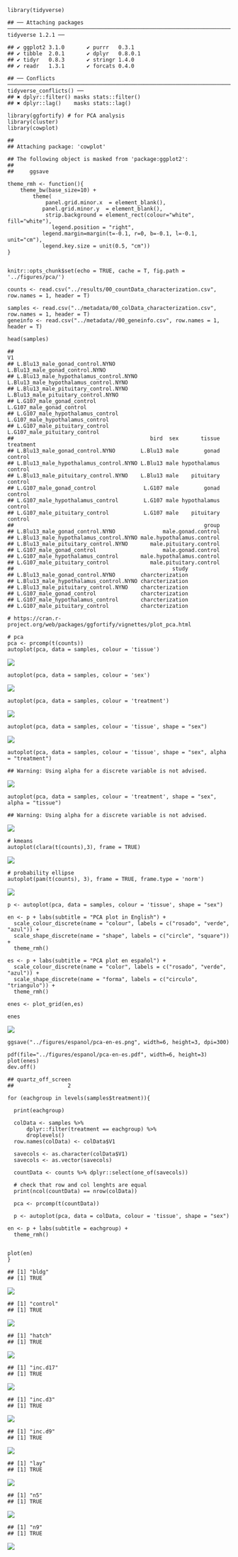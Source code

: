     library(tidyverse)

    ## ── Attaching packages ───────────────────────────────────────────────────────────────────────────────────────── tidyverse 1.2.1 ──

    ## ✔ ggplot2 3.1.0       ✔ purrr   0.3.1  
    ## ✔ tibble  2.0.1       ✔ dplyr   0.8.0.1
    ## ✔ tidyr   0.8.3       ✔ stringr 1.4.0  
    ## ✔ readr   1.3.1       ✔ forcats 0.4.0

    ## ── Conflicts ──────────────────────────────────────────────────────────────────────────────────────────── tidyverse_conflicts() ──
    ## ✖ dplyr::filter() masks stats::filter()
    ## ✖ dplyr::lag()    masks stats::lag()

    library(ggfortify) # for PCA analysis
    library(cluster)
    library(cowplot)

    ## 
    ## Attaching package: 'cowplot'

    ## The following object is masked from 'package:ggplot2':
    ## 
    ##     ggsave

    theme_rmh <- function(){ 
        theme_bw(base_size=10) +
            theme(
                panel.grid.minor.x  = element_blank(),
               panel.grid.minor.y  = element_blank(),
                strip.background = element_rect(colour="white", fill="white"),
                  legend.position = "right",           
               legend.margin=margin(t=-0.1, r=0, b=-0.1, l=-0.1, unit="cm"),
               legend.key.size = unit(0.5, "cm"))
    }


    knitr::opts_chunk$set(echo = TRUE, cache = T, fig.path = '../figures/pca/')

    counts <- read.csv("../results/00_countData_characterization.csv", row.names = 1, header = T)

    samples <- read.csv("../metadata/00_colData_characterization.csv", row.names = 1, header = T)
    geneinfo <- read.csv("../metadata//00_geneinfo.csv", row.names = 1, header = T)

    head(samples)

    ##                                                                            V1
    ## L.Blu13_male_gonad_control.NYNO               L.Blu13_male_gonad_control.NYNO
    ## L.Blu13_male_hypothalamus_control.NYNO L.Blu13_male_hypothalamus_control.NYNO
    ## L.Blu13_male_pituitary_control.NYNO       L.Blu13_male_pituitary_control.NYNO
    ## L.G107_male_gonad_control                           L.G107_male_gonad_control
    ## L.G107_male_hypothalamus_control             L.G107_male_hypothalamus_control
    ## L.G107_male_pituitary_control                   L.G107_male_pituitary_control
    ##                                           bird  sex       tissue treatment
    ## L.Blu13_male_gonad_control.NYNO        L.Blu13 male        gonad   control
    ## L.Blu13_male_hypothalamus_control.NYNO L.Blu13 male hypothalamus   control
    ## L.Blu13_male_pituitary_control.NYNO    L.Blu13 male    pituitary   control
    ## L.G107_male_gonad_control               L.G107 male        gonad   control
    ## L.G107_male_hypothalamus_control        L.G107 male hypothalamus   control
    ## L.G107_male_pituitary_control           L.G107 male    pituitary   control
    ##                                                            group
    ## L.Blu13_male_gonad_control.NYNO               male.gonad.control
    ## L.Blu13_male_hypothalamus_control.NYNO male.hypothalamus.control
    ## L.Blu13_male_pituitary_control.NYNO       male.pituitary.control
    ## L.G107_male_gonad_control                     male.gonad.control
    ## L.G107_male_hypothalamus_control       male.hypothalamus.control
    ## L.G107_male_pituitary_control             male.pituitary.control
    ##                                                  study
    ## L.Blu13_male_gonad_control.NYNO        charcterization
    ## L.Blu13_male_hypothalamus_control.NYNO charcterization
    ## L.Blu13_male_pituitary_control.NYNO    charcterization
    ## L.G107_male_gonad_control              charcterization
    ## L.G107_male_hypothalamus_control       charcterization
    ## L.G107_male_pituitary_control          charcterization

    # https://cran.r-project.org/web/packages/ggfortify/vignettes/plot_pca.html

    # pca
    pca <- prcomp(t(counts))
    autoplot(pca, data = samples, colour = 'tissue') 

![](../figures/pca/pca-1.png)

    autoplot(pca, data = samples, colour = 'sex') 

![](../figures/pca/pca-2.png)

    autoplot(pca, data = samples, colour = 'treatment') 

![](../figures/pca/pca-3.png)

    autoplot(pca, data = samples, colour = 'tissue', shape = "sex") 

![](../figures/pca/pca-4.png)

    autoplot(pca, data = samples, colour = 'tissue', shape = "sex", alpha = "treatment")

    ## Warning: Using alpha for a discrete variable is not advised.

![](../figures/pca/pca-5.png)

    autoplot(pca, data = samples, colour = 'treatment', shape = "sex", alpha = "tissue")

    ## Warning: Using alpha for a discrete variable is not advised.

![](../figures/pca/pca-6.png)

    # kmeans
    autoplot(clara(t(counts),3), frame = TRUE)

![](../figures/pca/pca-7.png)

    # probability ellipse
    autoplot(pam(t(counts), 3), frame = TRUE, frame.type = 'norm')

![](../figures/pca/pca-8.png)

    p <- autoplot(pca, data = samples, colour = 'tissue', shape = "sex")

    en <- p + labs(subtitle = "PCA plot in English") +
      scale_colour_discrete(name = "colour", labels = c("rosado", "verde", "azul")) +
      scale_shape_discrete(name = "shape", labels = c("circle", "square")) +
      theme_rmh()

    es <- p + labs(subtitle = "PCA plot en español") +
      scale_colour_discrete(name = "color", labels = c("rosado", "verde", "azul")) +
      scale_shape_discrete(name = "forma", labels = c("circulo", "triangulo")) +
      theme_rmh()

    enes <- plot_grid(en,es)

    enes 

![](../figures/pca/pca-es-1.png)

    ggsave("../figures/espanol/pca-en-es.png", width=6, height=3, dpi=300)

    pdf(file="../figures/espanol/pca-en-es.pdf", width=6, height=3)
    plot(enes)    
    dev.off()

    ## quartz_off_screen 
    ##                 2

    for (eachgroup in levels(samples$treatment)){
      
      print(eachgroup)
      
      colData <- samples %>%
          dplyr::filter(treatment == eachgroup) %>%
          droplevels()
      row.names(colData) <- colData$V1
      
      savecols <- as.character(colData$V1) 
      savecols <- as.vector(savecols) 

      countData <- counts %>% dplyr::select(one_of(savecols)) 

      # check that row and col lenghts are equal
      print(ncol(countData) == nrow(colData))
      
      pca <- prcomp(t(countData))
      
      p <- autoplot(pca, data = colData, colour = 'tissue', shape = "sex")

    en <- p + labs(subtitle = eachgroup) +
      theme_rmh() 


    plot(en) 
    }

    ## [1] "bldg"
    ## [1] TRUE

![](../figures/pca/subset-1.png)

    ## [1] "control"
    ## [1] TRUE

![](../figures/pca/subset-2.png)

    ## [1] "hatch"
    ## [1] TRUE

![](../figures/pca/subset-3.png)

    ## [1] "inc.d17"
    ## [1] TRUE

![](../figures/pca/subset-4.png)

    ## [1] "inc.d3"
    ## [1] TRUE

![](../figures/pca/subset-5.png)

    ## [1] "inc.d9"
    ## [1] TRUE

![](../figures/pca/subset-6.png)

    ## [1] "lay"
    ## [1] TRUE

![](../figures/pca/subset-7.png)

    ## [1] "n5"
    ## [1] TRUE

![](../figures/pca/subset-8.png)

    ## [1] "n9"
    ## [1] TRUE

![](../figures/pca/subset-9.png)
